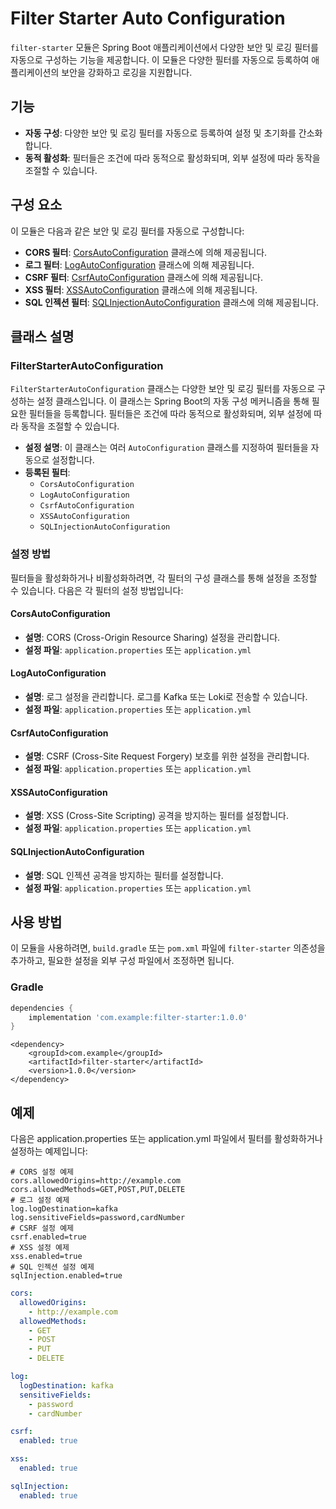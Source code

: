 # Filter Starter Auto Configuration

`filter-starter` 모듈은 Spring Boot 애플리케이션에서 다양한 보안 및 로깅 필터를 자동으로 구성하는 기능을 제공합니다. 이 모듈은 다양한 필터를 자동으로 등록하여 애플리케이션의 보안을 강화하고
로깅을 지원합니다.

## 기능

- **자동 구성**: 다양한 보안 및 로깅 필터를 자동으로 등록하여 설정 및 초기화를 간소화합니다.
- **동적 활성화**: 필터들은 조건에 따라 동적으로 활성화되며, 외부 설정에 따라 동작을 조절할 수 있습니다.

## 구성 요소

이 모듈은 다음과 같은 보안 및 로깅 필터를 자동으로 구성합니다:

- **CORS 필터**: [CorsAutoConfiguration](#cors-autoconfiguration) 클래스에 의해 제공됩니다.
- **로그 필터**: [LogAutoConfiguration](#log-autoconfiguration) 클래스에 의해 제공됩니다.
- **CSRF 필터**: [CsrfAutoConfiguration](#csrf-autoconfiguration) 클래스에 의해 제공됩니다.
- **XSS 필터**: [XSSAutoConfiguration](#xss-autoconfiguration) 클래스에 의해 제공됩니다.
- **SQL 인젝션 필터**: [SQLInjectionAutoConfiguration](#sqlinjection-autoconfiguration) 클래스에 의해 제공됩니다.

## 클래스 설명

### FilterStarterAutoConfiguration

`FilterStarterAutoConfiguration` 클래스는 다양한 보안 및 로깅 필터를 자동으로 구성하는 설정 클래스입니다. 이 클래스는 Spring Boot의 자동 구성 메커니즘을 통해 필요한 필터들을
등록합니다. 필터들은 조건에 따라 동적으로 활성화되며, 외부 설정에 따라 동작을 조절할 수 있습니다.

- **설정 설명**: 이 클래스는 여러 `AutoConfiguration` 클래스를 지정하여 필터들을 자동으로 설정합니다.
- **등록된 필터**:
    - `CorsAutoConfiguration`
    - `LogAutoConfiguration`
    - `CsrfAutoConfiguration`
    - `XSSAutoConfiguration`
    - `SQLInjectionAutoConfiguration`

### 설정 방법

필터들을 활성화하거나 비활성화하려면, 각 필터의 구성 클래스를 통해 설정을 조정할 수 있습니다. 다음은 각 필터의 설정 방법입니다:

#### CorsAutoConfiguration

- **설명**: CORS (Cross-Origin Resource Sharing) 설정을 관리합니다.
- **설정 파일**: `application.properties` 또는 `application.yml`

#### LogAutoConfiguration

- **설명**: 로그 설정을 관리합니다. 로그를 Kafka 또는 Loki로 전송할 수 있습니다.
- **설정 파일**: `application.properties` 또는 `application.yml`

#### CsrfAutoConfiguration

- **설명**: CSRF (Cross-Site Request Forgery) 보호를 위한 설정을 관리합니다.
- **설정 파일**: `application.properties` 또는 `application.yml`

#### XSSAutoConfiguration

- **설명**: XSS (Cross-Site Scripting) 공격을 방지하는 필터를 설정합니다.
- **설정 파일**: `application.properties` 또는 `application.yml`

#### SQLInjectionAutoConfiguration

- **설명**: SQL 인젝션 공격을 방지하는 필터를 설정합니다.
- **설정 파일**: `application.properties` 또는 `application.yml`

## 사용 방법

이 모듈을 사용하려면, `build.gradle` 또는 `pom.xml` 파일에 `filter-starter` 의존성을 추가하고, 필요한 설정을 외부 구성 파일에서 조정하면 됩니다.

### Gradle

```groovy
dependencies {
    implementation 'com.example:filter-starter:1.0.0'
}
```

```maven
<dependency>
    <groupId>com.example</groupId>
    <artifactId>filter-starter</artifactId>
    <version>1.0.0</version>
</dependency>
```

## 예제

다음은 application.properties 또는 application.yml 파일에서 필터를 활성화하거나 설정하는 예제입니다:

```properties
# CORS 설정 예제
cors.allowedOrigins=http://example.com
cors.allowedMethods=GET,POST,PUT,DELETE
# 로그 설정 예제
log.logDestination=kafka
log.sensitiveFields=password,cardNumber
# CSRF 설정 예제
csrf.enabled=true
# XSS 설정 예제
xss.enabled=true
# SQL 인젝션 설정 예제
sqlInjection.enabled=true
```

```yaml
cors:
  allowedOrigins:
    - http://example.com
  allowedMethods:
    - GET
    - POST
    - PUT
    - DELETE

log:
  logDestination: kafka
  sensitiveFields:
    - password
    - cardNumber

csrf:
  enabled: true

xss:
  enabled: true

sqlInjection:
  enabled: true
```
